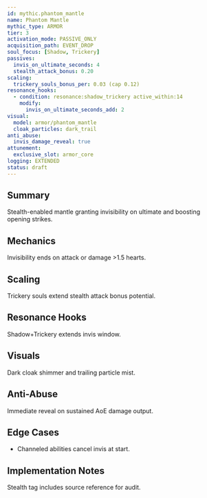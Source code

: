 ```yaml
---
id: mythic.phantom_mantle
name: Phantom Mantle
mythic_type: ARMOR
tier: 3
activation_mode: PASSIVE_ONLY
acquisition_path: EVENT_DROP
soul_focus: [Shadow, Trickery]
passives:
  invis_on_ultimate_seconds: 4
  stealth_attack_bonus: 0.20
scaling:
  trickery_souls_bonus_per: 0.03 (cap 0.12)
resonance_hooks:
  - condition: resonance:shadow_trickery active_within:14
    modify:
      invis_on_ultimate_seconds_add: 2
visual:
  model: armor/phantom_mantle
  cloak_particles: dark_trail
anti_abuse:
  invis_damage_reveal: true
attunement:
  exclusive_slot: armor_core
logging: EXTENDED
status: draft
---
```

## Summary
Stealth-enabled mantle granting invisibility on ultimate and boosting opening strikes.

## Mechanics
Invisibility ends on attack or damage >1.5 hearts.

## Scaling
Trickery souls extend stealth attack bonus potential.

## Resonance Hooks
Shadow+Trickery extends invis window.

## Visuals
Dark cloak shimmer and trailing particle mist.

## Anti-Abuse
Immediate reveal on sustained AoE damage output.

## Edge Cases
* Channeled abilities cancel invis at start.

## Implementation Notes
Stealth tag includes source reference for audit.
